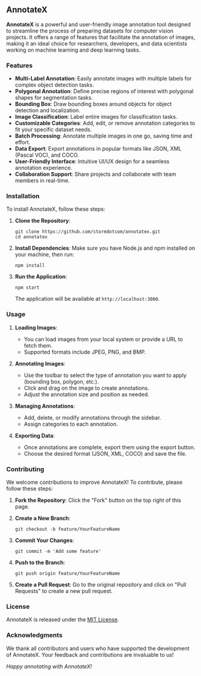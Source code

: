 ## AnnotateX 

**AnnotateX** is a powerful and user-friendly image annotation tool designed to streamline the process of preparing datasets for computer vision projects. It offers a range of features that facilitate the annotation of images, making it an ideal choice for researchers, developers, and data scientists working on machine learning and deep learning tasks.

### Features

- **Multi-Label Annotation**: Easily annotate images with multiple labels for complex object detection tasks.
- **Polygonal Annotation**: Define precise regions of interest with polygonal shapes for segmentation tasks.
- **Bounding Box**: Draw bounding boxes around objects for object detection and localization.
- **Image Classification**: Label entire images for classification tasks.
- **Customizable Categories**: Add, edit, or remove annotation categories to fit your specific dataset needs.
- **Batch Processing**: Annotate multiple images in one go, saving time and effort.
- **Data Export**: Export annotations in popular formats like JSON, XML (Pascal VOC), and COCO.
- **User-Friendly Interface**: Intuitive UI/UX design for a seamless annotation experience.
- **Collaboration Support**: Share projects and collaborate with team members in real-time.

### Installation

To install AnnotateX, follow these steps:

1. **Clone the Repository**:
   ```
   git clone https://github.com/stormdotcom/annotatex.git
   cd annotatex
   ```

2. **Install Dependencies**:
   Make sure you have Node.js and npm installed on your machine, then run:
   ```
   npm install
   ```

3. **Run the Application**:
   ```
   npm start
   ```
   The application will be available at `http://localhost:3000`.

### Usage

1. **Loading Images**: 
   - You can load images from your local system or provide a URL to fetch them.
   - Supported formats include JPEG, PNG, and BMP.

2. **Annotating Images**:
   - Use the toolbar to select the type of annotation you want to apply (bounding box, polygon, etc.).
   - Click and drag on the image to create annotations.
   - Adjust the annotation size and position as needed.

3. **Managing Annotations**:
   - Add, delete, or modify annotations through the sidebar.
   - Assign categories to each annotation.

4. **Exporting Data**:
   - Once annotations are complete, export them using the export button.
   - Choose the desired format (JSON, XML, COCO) and save the file.

### Contributing

We welcome contributions to improve AnnotateX! To contribute, please follow these steps:

1. **Fork the Repository**: 
   Click the "Fork" button on the top right of this page.
   
2. **Create a New Branch**:
   ```
   git checkout -b feature/YourFeatureName
   ```

3. **Commit Your Changes**:
   ```
   git commit -m 'Add some feature'
   ```

4. **Push to the Branch**:
   ```
   git push origin feature/YourFeatureName
   ```

5. **Create a Pull Request**:
   Go to the original repository and click on "Pull Requests" to create a new pull request.

### License

AnnotateX is released under the [MIT License](LICENSE).

### Acknowledgments

We thank all contributors and users who have supported the development of AnnotateX. Your feedback and contributions are invaluable to us!

*Happy annotating with AnnotateX!*
